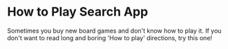 # How to Play Search App
Sometimes you buy new board games and don't know how to play it. If you don't want to read long and boring 'How to play' directions, try this one!
